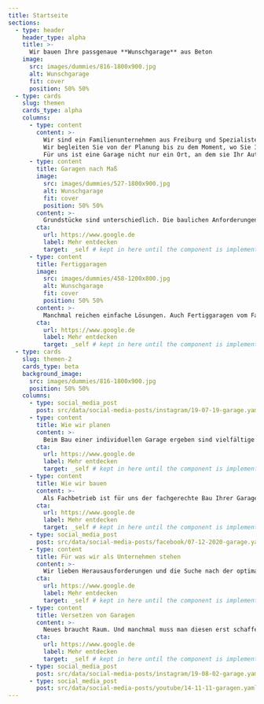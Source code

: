 ```yaml
---
title: Startseite
sections:
  - type: header
    header_type: alpha
    title: >-
      Wir bauen Ihre passgenaue **Wunschgarage** aus Beton
    image:
      src: images/dummies/816-1800x900.jpg
      alt: Wunschgarage
      fit: cover
      position: 50% 50%
  - type: cards
    slug: themen
    cards_type: alpha
    columns:
      - type: content
        content: >-
          Wir sind ein Familienunternehmen aus Freiburg und Spezialisten für Betongaragen nach Maß. Bei uns bekommen Sie ganzheitliche Lösungen: individuell, passgenau, besonders.
          Wir begleiten Sie von der Planung bis zu dem Moment, wo Sie Ihre fertige Garage das erst Mal sehen und wahrnehmen, wie wunderbar sie Ihr Grundstück und die bestehende Architektur ergänzt.
          Für uns ist eine Garage nicht nur ein Ort, an dem sie Ihr Auto und andere Dinge unterbringen. Für uns ist eine Garage Ausdruck von Individualität. Der Raum, der Ihr Wohnumfeld stimmig ergänzt. Der Raum, der passgenau von uns für Sie entwickelt wird.
      - type: content
        title: Garagen nach Maß
        image:
          src: images/dummies/527-1800x900.jpg
          alt: Wunschgarage
          fit: cover
          position: 50% 50%
        content: >-
          Grundstücke sind unterschiedlich. Die baulichen Anforderungen an die Garage somit meist auch. Wir können Ihnen die passgenaue Garage für alle Gegebenheiten planen und bauen: für Hanglagen, für Nischen und Ecken, zum Überfahren, für schräge Grundstücksgrenzen, in Überhöhe – es bleiben keine Wünsche offen.
        cta:
          url: https://www.google.de
          label: Mehr entdecken
          target: _self # kept in here until the component is implemented and it can be omitted since _self should be the default
      - type: content
        title: Fertiggaragen
        image:
          src: images/dummies/458-1200x800.jpg
          alt: Wunschgarage
          fit: cover
          position: 50% 50%
        content: >-
          Manchmal reichen einfache Lösungen. Auch Fertiggaragen vom Fachmann können gute, kostengünstige Lösungen sein. Wir liefern Ihnen diese Varianten fix fertig auf Ihr Grundstück. Dabei haben Sie die Wahl zwischen Einzel,- Doppel oder Reihengaragen in verschiedenen Standard-Maßen.
        cta:
          url: https://www.google.de
          label: Mehr entdecken
          target: _self # kept in here until the component is implemented and it can be omitted since _self should be the default
  - type: cards
    slug: themen-2
    cards_type: beta
    background_image:
      src: images/dummies/816-1800x900.jpg
      position: 50% 50%
    columns:
      - type: social_media_post
        post: src/data/social-media-posts/instagram/19-07-19-garage.yaml
      - type: content
        title: Wie wir planen
        content: >-
          Beim Bau einer individuellen Garage ergeben sind vielfältige Fragestellungen. Wir beantworten solche Fragen jeden Tag und unterstützen Sie, damit alle baurechtlichen Grundlagen berücksichtigt werden, das Projekt optimal geplant wird und Ihre Wünsche bestmöglich umgesetzt werden.
        cta:
          url: https://www.google.de
          label: Mehr entdecken
          target: _self # kept in here until the component is implemented and it can be omitted since _self should be the default
      - type: content
        title: Wie wir bauen
        content: >-
          Als Fachbetrieb ist für uns der fachgerechte Bau Ihrer Garage ein wichtiges Anliegen. Dieses sichern wir mit unserer Erfahrung und der Auswahl von hochwertigen Materialien ab - angefangen vom Beton über Putze und Farben bis hin zur Ausstattung und Dach-Beschichtung. Und auch die statische Berechnung ist bei uns mit inbegriffen.
        cta:
          url: https://www.google.de
          label: Mehr entdecken
          target: _self # kept in here until the component is implemented and it can be omitted since _self should be the default
      - type: social_media_post
        post: src/data/social-media-posts/facebook/07-12-2020-garage.yaml
      - type: content
        title: Für was wir als Unternehmen stehen
        content: >-
          Wir lieben Herausausforderungen und die Suche nach der optimalen Lösung. Bei uns bekommen Sie von der Planung bis zur Umsetzung alles aus einer Hand. Gemeinsam schaffen wir Werte – extern sichtbare mit unseren Projekten und intern gelebt durch unsere familiäre Firmenkultur. Wir sind stolz auf unser Team aus fachlich versierten Mitarbeitern, die unsere Ziele teilen und die passende berufliche Basis und Erfahrung mitbringen.
        cta:
          url: https://www.google.de
          label: Mehr entdecken
          target: _self # kept in here until the component is implemented and it can be omitted since _self should be the default
      - type: content
        title: Versetzen von Garagen
        content: >-
          Neues braucht Raum. Und manchmal muss man diesen erst schaffen. Wir vesetzten Ihre alte Garage am Stück. Dafür nutzen wir unseren speziellen LKW, der bis zu 16 Tonnen anheben, aufladen und wegbringen kann. So können Sie das gute Stück entweder auf ein neues Fundament setzen, an einen anderen Platz auf Ihrem Grundstück bringen oder direkt entsorgen lassen.
        cta:
          url: https://www.google.de
          label: Mehr entdecken
          target: _self # kept in here until the component is implemented and it can be omitted since _self should be the default
      - type: social_media_post
        post: src/data/social-media-posts/instagram/19-08-02-garage.yaml
      - type: social_media_post
        post: src/data/social-media-posts/youtube/14-11-11-garagen.yaml
---
```


